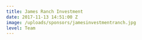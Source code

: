 ```yaml
---
title: James Ranch Investment
date: 2017-11-13 14:51:00 Z
image: /uploads/sponsors/jamesinvestmentranch.jpg
level: Team
---
```


